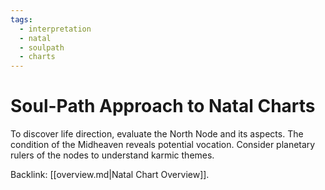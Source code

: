 ```yaml
---
tags:
  - interpretation
  - natal
  - soulpath
  - charts
---
```

# Soul-Path Approach to Natal Charts

To discover life direction, evaluate the North Node and its aspects. The condition of the Midheaven reveals potential vocation. Consider planetary rulers of the nodes to understand karmic themes.

Backlink: [[overview.md|Natal Chart Overview]].
